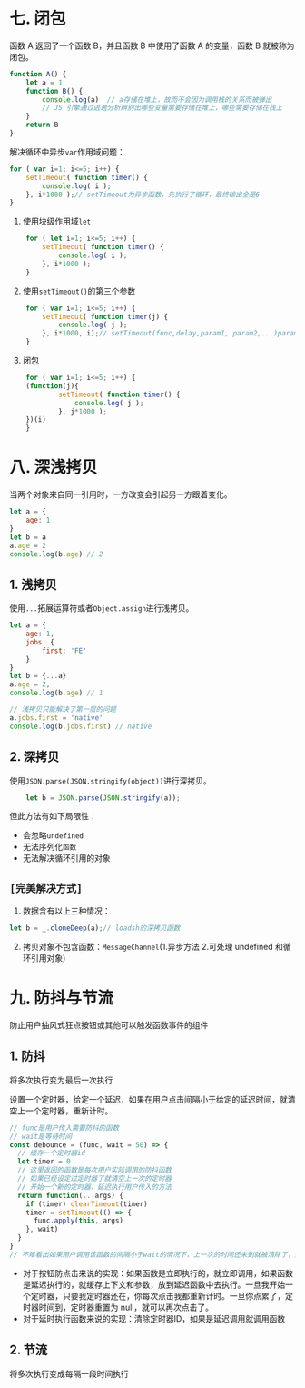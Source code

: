 # 七. 闭包
函数 A 返回了一个函数 B，并且函数 B 中使用了函数 A 的变量，函数 B 就被称为闭包。
```javascript
function A() {
    let a = 1
    function B() {
        console.log(a)  // a存储在堆上，故而不会因为调用栈的关系而被弹出 
        // JS 引擎通过逃逸分析辨别出哪些变量需要存储在堆上，哪些需要存储在栈上
    }
    return B
}
```
解决循环中异步`var`作用域问题：
```javascript
for ( var i=1; i<=5; i++) {
	setTimeout( function timer() {
		console.log( i );
	}, i*1000 );// setTimeout为异步函数，先执行了循环，最终输出全是6
}
```
1. 使用块级作用域`let`
```javascript
    for ( let i=1; i<=5; i++) {
        setTimeout( function timer() {
            console.log( i );
        }, i*1000 );
    }
```
2. 使用`setTimeout()`的第三个参数
```javascript
    for ( var i=1; i<=5; i++) {
        setTimeout( function timer(j) {
            console.log( j );
        }, i*1000, i);// setTimeout(func,delay,param1, param2,...)param作为func的参数
    }
```
3. 闭包
```javascript
    for ( var i=1; i<=5; i++) {
    (function(j){
			setTimeout( function timer() {
				console.log( j );
			}, j*1000 );
    })(i)
    }
```

# 八. 深浅拷贝
当两个对象来自同一引用时，一方改变会引起另一方跟着变化。
```javascript
let a = {
    age: 1
}
let b = a
a.age = 2
console.log(b.age) // 2
```
## 1. 浅拷贝
使用`...`拓展运算符或者`Object.assign`进行浅拷贝。
```javascript
let a = {
    age: 1,
    jobs: {
        first: 'FE'
    }
}
let b = {...a} 
a.age = 2,
console.log(b.age) // 1

// 浅拷贝只能解决了第一层的问题
a.jobs.first = 'native'
console.log(b.jobs.first) // native
```
## 2. 深拷贝
使用`JSON.parse(JSON.stringify(object))`进行深拷贝。
```javascript
	let b = JSON.parse(JSON.stringify(a));
```
但此方法有如下局限性：
- 会忽略`undefined`
- 无法序列化`函数`
- 无法解决循环引用的对象

## `[完美解决方式]`
 1. 数据含有以上三种情况：
```javascript
let b = _.cloneDeep(a);// loadsh的深拷贝函数
```
 2. 拷贝对象不包含函数：`MessageChannel`(1.异步方法 2.可处理 undefined 和循环引用对象)

 # 九. 防抖与节流
 防止用户抽风式狂点按钮或其他可以触发函数事件的组件
## 1. 防抖
将多次执行变为最后一次执行

设置一个定时器，给定一个延迟，如果在用户点击间隔小于给定的延迟时间，就清空上一个定时器，重新计时。
```javascript
// func是用户传入需要防抖的函数
// wait是等待时间
const debounce = (func, wait = 50) => {
  // 缓存一个定时器id
  let timer = 0
  // 这里返回的函数是每次用户实际调用的防抖函数
  // 如果已经设定过定时器了就清空上一次的定时器
  // 开始一个新的定时器，延迟执行用户传入的方法
  return function(...args) {
    if (timer) clearTimeout(timer)
    timer = setTimeout(() => {
      func.apply(this, args)
    }, wait)
  }
}
// 不难看出如果用户调用该函数的间隔小于wait的情况下，上一次的时间还未到就被清除了，并不会执行函数
```
- 对于按钮防点击来说的实现：如果函数是立即执行的，就立即调用，如果函数是延迟执行的，就缓存上下文和参数，放到延迟函数中去执行。一旦我开始一个定时器，只要我定时器还在，你每次点击我都重新计时。一旦你点累了，定时器时间到，定时器重置为 null，就可以再次点击了。
- 对于延时执行函数来说的实现：清除定时器ID，如果是延迟调用就调用函数
## 2. 节流
将多次执行变成每隔一段时间执行